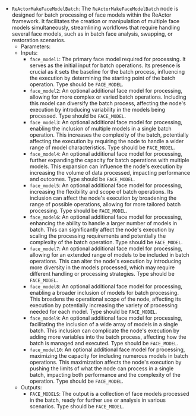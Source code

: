 - `ReActorMakeFaceModelBatch`: The `ReActorMakeFaceModelBatch` node is designed for batch processing of face models within the ReActor framework. It facilitates the creation or manipulation of multiple face models simultaneously, streamlining workflows that require handling several face models, such as in batch face analysis, swapping, or restoration scenarios.
    - Parameters:
    - Inputs:
        - `face_model1`: The primary face model required for processing. It serves as the initial input for batch operations. Its presence is crucial as it sets the baseline for the batch process, influencing the execution by determining the starting point of the batch operation. Type should be `FACE_MODEL`.
        - `face_model2`: An optional additional face model for processing, allowing for more complex or varied batch operations. Including this model can diversify the batch process, affecting the node's execution by introducing variability in the models being processed. Type should be `FACE_MODEL`.
        - `face_model3`: An optional additional face model for processing, enabling the inclusion of multiple models in a single batch operation. This increases the complexity of the batch, potentially affecting the execution by requiring the node to handle a wider range of model characteristics. Type should be `FACE_MODEL`.
        - `face_model4`: An optional additional face model for processing, further expanding the capacity for batch operations with multiple models. This expansion can influence the node's execution by increasing the volume of data processed, impacting performance and outcomes. Type should be `FACE_MODEL`.
        - `face_model5`: An optional additional face model for processing, increasing the flexibility and scope of batch operations. Its inclusion can affect the node's execution by broadening the range of possible operations, allowing for more tailored batch processing. Type should be `FACE_MODEL`.
        - `face_model6`: An optional additional face model for processing, enhancing the ability to handle a larger number of models in batch. This can significantly affect the node's execution by scaling the processing requirements and potentially the complexity of the batch operation. Type should be `FACE_MODEL`.
        - `face_model7`: An optional additional face model for processing, allowing for an extended range of models to be included in batch operations. This can alter the node's execution by introducing more diversity in the models processed, which may require different handling or processing strategies. Type should be `FACE_MODEL`.
        - `face_model8`: An optional additional face model for processing, enabling a broader inclusion of models for batch processing. This broadens the operational scope of the node, affecting its execution by potentially increasing the variety of processing needed for each model. Type should be `FACE_MODEL`.
        - `face_model9`: An optional additional face model for processing, facilitating the inclusion of a wide array of models in a single batch. This inclusion can complicate the node's execution by adding more variables into the batch process, affecting how the batch is managed and executed. Type should be `FACE_MODEL`.
        - `face_model10`: An optional additional face model for processing, maximizing the capacity for including numerous models in batch operations. This maximization affects the node's execution by pushing the limits of what the node can process in a single batch, impacting both performance and the complexity of the operation. Type should be `FACE_MODEL`.
    - Outputs:
        - `FACE_MODELS`: The output is a collection of face models processed in the batch, ready for further use or analysis in various scenarios. Type should be `FACE_MODEL`.
